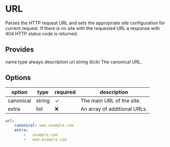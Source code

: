 # URL
Parses the HTTP request URL and sets the appropriate site configuration for current request. If there is no site with the requested URL a response with 404 HTTP status code is returned.

## Provides
name
type
always
description
url	string	(tick)	The canonical URL. 

## Options
option           | type   | required | description
-----------------|--------|----------|------------
canonical        | string | ✓        | The main URL of the site.
extra            | list   | ❌        | An array of additional URLs.

```yaml
url:
    canonical: www.example.com
    extra:
        -   example.com
        -   web.example.com
```
